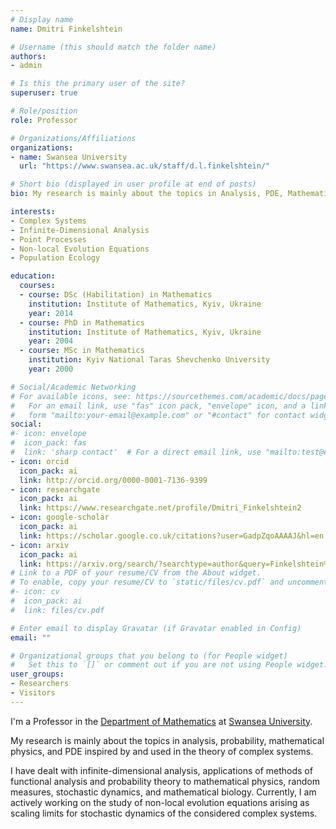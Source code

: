 ```yaml
---
# Display name
name: Dmitri Finkelshtein

# Username (this should match the folder name)
authors:
- admin

# Is this the primary user of the site?
superuser: true

# Role/position
role: Professor

# Organizations/Affiliations
organizations:
- name: Swansea University
  url: "https://www.swansea.ac.uk/staff/d.l.finkelshtein/"

# Short bio (displayed in user profile at end of posts)
bio: My research is mainly about the topics in Analysis, PDE, Mathematical Physics, and Probability inspired by and used in the theory of Complex Systems. 

interests:
- Complex Systems
- Infinite-Dimensional Analysis
- Point Processes
- Non-local Evolution Equations
- Population Ecology

education:
  courses:
  - course: DSc (Habilitation) in Mathematics
    institution: Institute of Mathematics, Kyiv, Ukraine
    year: 2014
  - course: PhD in Mathematics
    institution: Institute of Mathematics, Kyiv, Ukraine
    year: 2004
  - course: MSc in Mathematics
    institution: Kyiv National Taras Shevchenko University 
    year: 2000

# Social/Academic Networking
# For available icons, see: https://sourcethemes.com/academic/docs/page-builder/#icons
#   For an email link, use "fas" icon pack, "envelope" icon, and a link in the
#   form "mailto:your-email@example.com" or "#contact" for contact widget.
social:
#- icon: envelope
#  icon_pack: fas
#  link: 'sharp contact'  # For a direct email link, use "mailto:test@example.org".
- icon: orcid
  icon_pack: ai
  link: http://orcid.org/0000-0001-7136-9399
- icon: researchgate
  icon_pack: ai
  link: https://www.researchgate.net/profile/Dmitri_Finkelshtein2
- icon: google-scholar
  icon_pack: ai
  link: https://scholar.google.co.uk/citations?user=GadpZqoAAAAJ&hl=en
- icon: arxiv
  icon_pack: ai
  link: https://arxiv.org/search/?searchtype=author&query=Finkelshtein%2C+D
# Link to a PDF of your resume/CV from the About widget.
# To enable, copy your resume/CV to `static/files/cv.pdf` and uncomment the lines below.
#- icon: cv
#  icon_pack: ai
#  link: files/cv.pdf

# Enter email to display Gravatar (if Gravatar enabled in Config)
email: ""

# Organizational groups that you belong to (for People widget)
#   Set this to `[]` or comment out if you are not using People widget.
user_groups:
- Researchers
- Visitors
---
```


I'm a Professor in the <a href="https://www.swansea.ac.uk/maths/" target="_blank">Department of Mathematics</a> at <a href="https://www.swansea.ac.uk/" target="_blank">Swansea University</a>.

My research is mainly about the topics in analysis, probability, mathematical physics, and PDE inspired by and used in the theory of complex systems. 

I have dealt with infinite-dimensional analysis, applications of methods of functional analysis and probability theory to mathematical physics, random measures, stochastic dynamics, and mathematical biology. Currently, I am actively working on the study of non-local evolution equations arising as scaling limits for stochastic dynamics of the considered complex systems.



